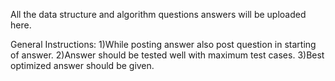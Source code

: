 All the data structure and algorithm questions answers will be uploaded here.

General Instructions:
1)While posting answer also post question in starting of answer.
2)Answer should be tested well with maximum test cases.
3)Best optimized answer should be given.
